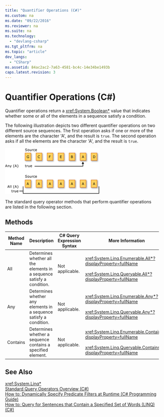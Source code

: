 ```yaml
---
title: "Quantifier Operations (C#)"
ms.custom: na
ms.date: "09/22/2016"
ms.reviewer: na
ms.suite: na
ms.technology: 
  - "devlang-csharp"
ms.tgt_pltfrm: na
ms.topic: "article"
dev_langs: 
  - "CSharp"
ms.assetid: 84ac2ac2-7a63-4581-bc4c-14e34be1493b
caps.latest.revision: 3
---
```

# Quantifier Operations (C#)
Quantifier operations return a <xref:System.Boolean*> value that indicates whether some or all of the elements in a sequence satisfy a condition.  
  
 The following illustration depicts two different quantifier operations on two different source sequences. The first operation asks if one or more of the elements are the character 'A', and the result is `true`. The second operation asks if all the elements are the character 'A', and the result is `true`.  
  
 ![LINQ Quantifier Operations](../vs140/media/linq_quantifier.png "LINQ_Quantifier")  
  
 The standard query operator methods that perform quantifier operations are listed in the following section.  
  
## Methods  
  
|Method Name|Description|C# Query Expression Syntax|More Information|  
|-----------------|-----------------|---------------------------------|----------------------|  
|All|Determines whether all the elements in a sequence satisfy a condition.|Not applicable.|<xref:System.Linq.Enumerable.All*?displayProperty=fullName><br /><br /> <xref:System.Linq.Queryable.All*?displayProperty=fullName>|  
|Any|Determines whether any elements in a sequence satisfy a condition.|Not applicable.|<xref:System.Linq.Enumerable.Any*?displayProperty=fullName><br /><br /> <xref:System.Linq.Queryable.Any*?displayProperty=fullName>|  
|Contains|Determines whether a sequence contains a specified element.|Not applicable.|<xref:System.Linq.Enumerable.Contains*?displayProperty=fullName><br /><br /> <xref:System.Linq.Queryable.Contains*?displayProperty=fullName>|  
  
## See Also  
 <xref:System.Linq*>   
 [Standard Query Operators Overview (C#)](../vs140/standard-query-operators-overview--csharp-.md)   
 [How to: Dynamically Specify Predicate Filters at Runtime (C# Programming Guide)](../vs140/how-to--dynamically-specify-predicate-filters-at-runtime--csharp-programming-guide-.md)   
 [How to: Query for Sentences that Contain a Specified Set of Words (LINQ) (C#)](../vs140/how-to--query-for-sentences-that-contain-a-specified-set-of-words--linq---csharp-.md)